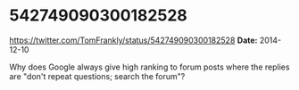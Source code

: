 # 542749090300182528
https://twitter.com/TomFrankly/status/542749090300182528
**Date:** 2014-12-10

Why does Google always give high ranking to forum posts where the replies are "don't repeat questions; search the forum"?
